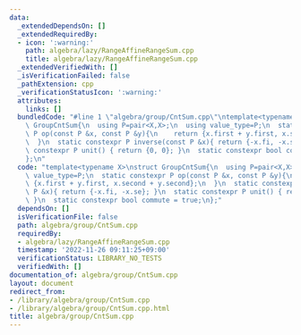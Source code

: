 ```yaml
---
data:
  _extendedDependsOn: []
  _extendedRequiredBy:
  - icon: ':warning:'
    path: algebra/lazy/RangeAffineRangeSum.cpp
    title: algebra/lazy/RangeAffineRangeSum.cpp
  _extendedVerifiedWith: []
  _isVerificationFailed: false
  _pathExtension: cpp
  _verificationStatusIcon: ':warning:'
  attributes:
    links: []
  bundledCode: "#line 1 \"algebra/group/CntSum.cpp\"\ntemplate<typename X>\nstruct\
    \ GroupCntSum{\n  using P=pair<X,X>;\n  using value_type=P;\n  static constexpr\
    \ P op(const P &x, const P &y){\n    return {x.first + y.first, x.second + y.second};\n\
    \  }\n  static constexpr P inverse(const P &x){ return {-x.fi, -x.se}; }\n  static\
    \ constexpr P unit() { return {0, 0}; }\n  static constexpr bool commute = true;\n\
    };\n"
  code: "template<typename X>\nstruct GroupCntSum{\n  using P=pair<X,X>;\n  using\
    \ value_type=P;\n  static constexpr P op(const P &x, const P &y){\n    return\
    \ {x.first + y.first, x.second + y.second};\n  }\n  static constexpr P inverse(const\
    \ P &x){ return {-x.fi, -x.se}; }\n  static constexpr P unit() { return {0, 0};\
    \ }\n  static constexpr bool commute = true;\n};"
  dependsOn: []
  isVerificationFile: false
  path: algebra/group/CntSum.cpp
  requiredBy:
  - algebra/lazy/RangeAffineRangeSum.cpp
  timestamp: '2022-11-26 09:11:25+09:00'
  verificationStatus: LIBRARY_NO_TESTS
  verifiedWith: []
documentation_of: algebra/group/CntSum.cpp
layout: document
redirect_from:
- /library/algebra/group/CntSum.cpp
- /library/algebra/group/CntSum.cpp.html
title: algebra/group/CntSum.cpp
---
```

